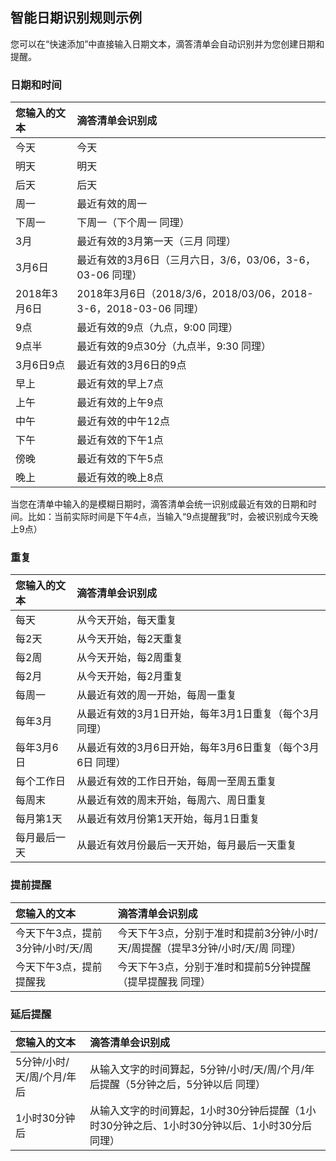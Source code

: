 ## 智能日期识别规则示例

您可以在“快速添加”中直接输入日期文本，滴答清单会自动识别并为您创建日期和提醒。

### 日期和时间

| 您输入的文本 | 滴答清单会识别成 |
| :--- | :--- |
| 今天 | 今天 |
| 明天 | 明天 |
| 后天 | 后天 |
| 周一 | 最近有效的周一 |
| 下周一 | 下周一（下个周一 同理） |
| 3月 | 最近有效的3月第一天（三月 同理） |
| 3月6日 | 最近有效的3月6日（三月六日，3/6，03/06，3-6，03-06 同理） |
| 2018年3月6日 | 2018年3月6日（2018/3/6，2018/03/06，2018-3-6，2018-03-06 同理） |
| 9点 | 最近有效的9点（九点，9:00 同理） |
| 9点半 | 最近有效的9点30分（九点半，9:30 同理） |
| 3月6日9点 | 最近有效的3月6日的9点 |
| 早上 | 最近有效的早上7点 |
| 上午 | 最近有效的上午9点 |
| 中午 | 最近有效的中午12点 |
| 下午 | 最近有效的下午1点 |
| 傍晚 | 最近有效的下午5点 |
| 晚上 | 最近有效的晚上8点 |

当您在清单中输入的是模糊日期时，滴答清单会统一识别成最近有效的日期和时间。比如：当前实际时间是下午4点，当输入“9点提醒我”时，会被识别成今天晚上9点）

### 重复

| 您输入的文本 | 滴答清单会识别成 |
| :--- | :--- |
| 每天 | 从今天开始，每天重复 |
| 每2天 | 从今天开始，每2天重复 |
| 每2周 | 从今天开始，每2周重复 |
| 每2月 | 从今天开始，每2月重复 |
| 每周一 | 从最近有效的周一开始，每周一重复 |
| 每年3月 | 从最近有效的3月1日开始，每年3月1日重复（每个3月 同理） |
| 每年3月6日 | 从最近有效的3月6日开始，每年3月6日重复（每个3月6日 同理） |
| 每个工作日 | 从最近有效的工作日开始，每周一至周五重复 |
| 每周末 | 从最近有效的周末开始，每周六、周日重复 |
| 每月第1天 | 从最近有效月份第1天开始，每月1日重复 |
| 每月最后一天 | 从最近有效月份最后一天开始，每月最后一天重复 |

### 提前提醒

| 您输入的文本 | 滴答清单会识别成 |
| :--- | :--- |
| 今天下午3点，提前3分钟/小时/天/周 | 今天下午3点，分别于准时和提前3分钟/小时/天/周提醒（提早3分钟/小时/天/周 同理） |
| 今天下午3点，提前提醒我 | 今天下午3点，分别于准时和提前5分钟提醒（提早提醒我 同理） |

### 延后提醒

| 您输入的文本 | 滴答清单会识别成 |
| :--- | :--- |
| 5分钟/小时/天/周/个月/年后 | 从输入文字的时间算起，5分钟/小时/天/周/个月/年后提醒（5分钟之后，5分钟以后 同理） |
| 1小时30分钟后 | 从输入文字的时间算起，1小时30分钟后提醒（1小时30分钟之后、1小时30分钟以后、1小时30分后 同理） |

